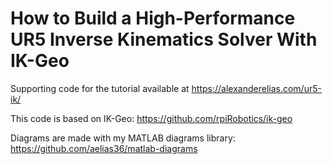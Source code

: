 # How to Build a High-Performance UR5 Inverse Kinematics Solver With IK-Geo

Supporting code for the tutorial available at
https://alexanderelias.com/ur5-ik/

This code is based on IK-Geo: https://github.com/rpiRobotics/ik-geo


Diagrams are made with my MATLAB diagrams library: https://github.com/aelias36/matlab-diagrams
